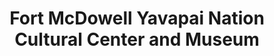 ---
layout: repo
title: "Fort McDowell Yavapai Nation Cultural Center and Museum"
id: 13127
permalink: repos/13127/
---